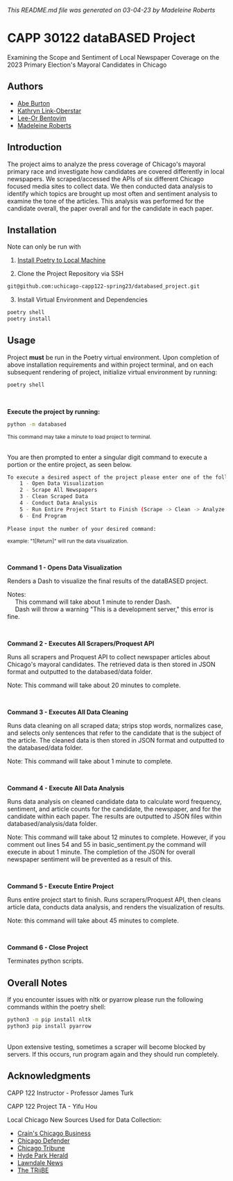 *This README.md file was generated on 03-04-23 by Madeleine Roberts*
# CAPP 30122 dataBASED Project
Examining the Scope and Sentiment of Local Newspaper Coverage on the 2023 Primary Election's Mayoral Candidates in Chicago

## Authors
- [Abe Burton](https://github.com/abejburton)
- [Kathryn Link-Oberstar](https://github.com/klinkoberstar)
- [Lee-Or Bentovim](https://github.com/bentoviml)
- [Madeleine Roberts](https://github.com/MadeleineKRoberts) 

## Introduction
The project aims to analyze the press coverage of Chicago's mayoral primary race and investigate how candidates are covered differently in local newspapers. We scraped/accessed the APIs of six different Chicago focused media sites to collect data. We then conducted data analysis to identify which topics are brought up most often and sentiment analysis to examine the tone of the articles. This analysis was performed for the candidate overall, the paper overall and for the candidate in each paper.


## Installation
Note can only be run with 

1. [Install Poetry to Local Machine](https://python-poetry.org/docs/)

2. Clone the Project Repository via SSH

```bash
git@github.com:uchicago-capp122-spring23/databased_project.git
```

3. Install Virtual Environment and Dependencies

```bash
poetry shell
poetry install
```

## Usage
Project **must** be run in the Poetry virtual environment. 
Upon completion of above installation requirements and within project terminal, 
and on each subsequent rendering of project, initialize virtual environment by running:

```bash
poetry shell
```
<br />


**Execute the project by running:**
```bash
python -m databased
```
<sub> This command may take a minute to load project to terminal.</sub>
<br />
<br />

You are then prompted to enter a singular digit command to execute a portion or the entire project, as seen below. 
<br />

```bash
To execute a desired aspect of the project please enter one of the following commands:
    1 - Open Data Visualization
    2 - Scrape All Newspapers
    3 - Clean Scraped Data
    4 - Conduct Data Analysis
    5 - Run Entire Project Start to Finish (Scrape -> Clean -> Analyze -> Visualize)
    6 - End Program
    
Please input the number of your desired command:
```
<sub>example: "1[Return]" will run the data visualization.</sub>

<br />

**Command 1 - Opens Data Visualization**

Renders a Dash to visualize the final results of the dataBASED project.

Notes: 
<br />
&emsp; This command will take about 1 minute to render Dash.
<br />
&emsp; Dash will throw a warning "This is a development server," this error is fine.

<br />

**Command 2 - Executes All Scrapers/Proquest API**

Runs all scrapers and Proquest API to collect newspaper articles about Chicago's mayoral candidates. The retrieved data is then stored in JSON format and outputted to the databased/data folder.

Note: This command will take about 20 minutes to complete.

<br />

**Command 3 - Executes All Data Cleaning**

Runs data cleaning on all scraped data; strips stop words, normalizes case, and selects only sentences that refer to the candidate that is the subject of the article. The cleaned data is then stored in JSON format and outputted to the databased/data folder.

Note: This command will take about 1 minute to complete.

<br />


**Command 4 - Execute All Data Analysis**

Runs data analysis on cleaned candidate data to calculate word frequency, sentiment, and article counts for the candidate, the newspaper, and for the candidate within each paper. The results are outputted to JSON files within databased/analysis/data folder.

Note: This command will take about 12 minutes to complete. However, if you comment out lines 54 and 55 in basic_sentiment.py the command will execute in about 1 minute. The completion of the JSON for overall newspaper sentiment will be prevented as a result of this.

<br />


**Command 5 - Execute Entire Project**

Runs entire project start to finish. Runs scrapers/Proquest API, then cleans article data, conducts data analysis, and renders the visualization of results.

Note: this command will take about 45 minutes to complete.

<br />

**Command 6 - Close Project**

Terminates python scripts.

## Overall Notes
If you encounter issues with nltk or pyarrow please run the following commands within the poetry shell:
```bash
python3 -m pip install nltk
python3 pip install pyarrow 
```
<br />
Upon extensive testing, sometimes a scraper will become blocked by servers. If this occurs, run program again and they should run completely.

## Acknowledgments
CAPP 122 Instructor - Professor James Turk

CAPP 122 Project TA - Yifu Hou

Local Chicago New Sources Used for Data Collection:
- [Crain's Chicago Business](https://www.chicagobusiness.com/)
- [Chicago Defender](https://chicagodefender.com/)
- [Chicago Tribune](https://www.chicagotribune.com/)
- [Hyde Park Herald](https://www.hpherald.com/)
- [Lawndale News](http://www.lawndalenews.com/)
- [The TRiiBE](https://thetriibe.com/)

